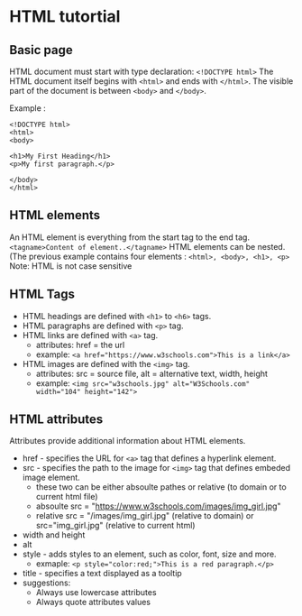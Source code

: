 
# HTML tutortial

## Basic page
HTML document must start with type declaration: `<!DOCTYPE html>`
The HTML document itself begins with `<html>` and ends with `</html>`.
The visible part of the document is between `<body>` and `</body>`.

Example : 
```
<!DOCTYPE html>
<html>
<body>

<h1>My First Heading</h1>
<p>My first paragraph.</p>

</body>
</html>
```

## HTML elements
An HTML element is everything from the start tag to the end tag.
`<tagname>Content of element..</tagname>`
HTML elements can be nested. (The previous example contains four elements : 
`<html>, <body>, <h1>, <p>`
Note: HTML is not case sensitive

## HTML Tags

* HTML headings are defined with `<h1>` to `<h6>` tags.
* HTML paragraphs are defined with `<p>` tag.
* HTML links are defined with `<a>` tag.
	* attributes: href = the url
	* example: `<a href="https://www.w3schools.com">This is a link</a>`
* HTML images are defined with the `<img>` tag.
	* attributes: src = source file, alt = alternative text, width, height
	* example: `<img src="w3schools.jpg" alt="W3Schools.com" width="104" height="142">`

## HTML attributes
Attributes provide additional information about HTML elements.
* href	- specifies the URL for `<a>` tag that defines a hyperlink element.
* src	- specifies the path to the image for `<img>` tag that defines embeded image element.
	* these two can be either absoulte pathes or relative (to domain or to current html file)
	* absoulte src = "https://www.w3schools.com/images/img_girl.jpg"
	* relative src = "/images/img_girl.jpg" (relative to domain) or src="img_girl.jpg" (relative to current html)
* width and height
* alt
* style	- adds styles to an element, such as color, font, size and more.
	* exmaple: `<p style="color:red;">This is a red paragraph.</p>`
* title - specifies a text displayed as a tooltip
* suggestions:
	* Always use lowercase attributes
	* Always quote attributes values
